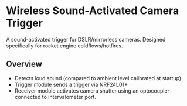 # Wireless Sound-Activated Camera Trigger
A sound-activated trigger for DSLR/mirrorless cameras. Designed specifically for rocket engine coldflows/hotfires.

## Overview
- Detects loud sound (compared to ambient level calibrated at startup)
- Trigger module sends a trigger via NRF24L01+
- Receiver module activates camera shutter using an optocoupler connected to intervalometer port.

